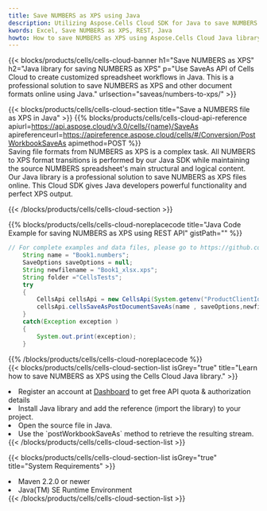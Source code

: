 ```yaml
---
title: Save NUMBERS as XPS using Java 
description: Utilizing Aspose.Cells Cloud SDK for Java to save NUMBERS format file as XPS format file. 
kwords: Excel, Save NUMBERS as XPS, REST, Java
howto: How to save NUMBERS as XPS using Aspose.Cells Cloud Java library.
---
```



{{< blocks/products/cells/cells-cloud-banner h1="Save NUMBERS as XPS" h2="Java library for saving NUMBERS as XPS" p="Use SaveAs API of Cells Cloud to create customized spreadsheet workflows in Java. This is a professional solution to save NUMBERS as XPS and other document formats online using Java." urlsection="saveas/numbers-to-xps/" >}}

{{< blocks/products/cells/cells-cloud-section  title="Save a NUMBERS file as XPS in Java" >}}
{{% blocks/products/cells/cells-cloud-api-reference  apiurl=https://api.aspose.cloud/v3.0/cells/{name}/SaveAs  apireferenceurl=https://apireference.aspose.cloud/cells/#/Conversion/PostWorkbookSaveAs  apimethod=POST %}}
<br/>
Saving file formats from NUMBERS as XPS is a complex task. All NUMBERS to XPS format transitions is performed by our Java SDK while maintaining the source NUMBERS spreadsheet's main structural and logical content. Our Java library is a professional solution to save NUMBERS as XPS files online. This Cloud SDK gives Java developers powerful functionality and perfect XPS output.

{{< /blocks/products/cells/cells-cloud-section >}}

{{% blocks/products/cells/cells-cloud-noreplacecode title="Java Code Example for saving NUMBERS as XPS using REST API" gistPath="" %}}
  
```java
// For complete examples and data files, please go to https://github.com/aspose-cells-cloud/aspose-cells-cloud-java/
    String name = "Book1.numbers";
    SaveOptions saveOptions = null;
    String newfilename = "Book1_xlsx.xps";
    String folder ="CellsTests";
    try 
    {
        CellsApi cellsApi = new CellsApi(System.getenv("ProductClientId"), System.getenv("ProductClientSecret"));
        cellsApi.cellsSaveAsPostDocumentSaveAs(name , saveOptions,newfilename,false,false,folder,null,null,null,true);                       
    }
    catch(Exception exception )
    {
        System.out.print(exception);
    }
```
  
{{% /blocks/products/cells/cells-cloud-noreplacecode  %}}
<br/>
{{< blocks/products/cells/cells-cloud-section-list isGrey="true"  title="Learn how to save NUMBERS as XPS using the Cells Cloud Java library." >}}
<li>Register an account at <a href="https://dashboard.aspose.cloud/">Dashboard</a> to get free API quota & authorization details</li>
<li>Install Java library and add the reference (import the library) to your project.</li>
<li>Open the source file in Java.</li>
<li>Use the `postWorkbookSaveAs` method to retrieve the resulting stream.</li>
{{< /blocks/products/cells/cells-cloud-section-list >}}

{{< blocks/products/cells/cells-cloud-section-list isGrey="true"  title="System Requirements" >}}
<li>Maven 2.2.0 or newer</li>
<li>Java(TM) SE Runtime Environment</li>
{{< /blocks/products/cells/cells-cloud-section-list >}}

